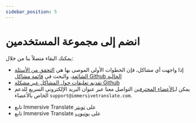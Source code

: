 ```yaml
---
sidebar_position: 5
---
```


# انضم إلى مجموعة المستخدمين

يمكنك البقاء متصلاً بنا من خلال:

- إذا واجهت أي مشاكل، فإن الخطوات الأولى الموصى بها هي [التحقق من الأسئلة الشائعة](/docs/faq/)، والبحث في [قائمة مشاكل Github الحالية](https://github.com/immersive-translate/immersive-translate/issues/)
- [تقديم تعليقات حول المشاكل عبر مشكلة Github](https://github.com/immersive-translate/immersive-translate/issues/)
- يمكن لـ[الأعضاء المحترفين](https://immersivetranslate.com/en/pricing/) التواصل معنا عبر عنوان البريد الإلكتروني السريع للدعم الخاص بالأعضاء `support@immersivetranslate.com`.
<!-- - [اشترك في Immersive Translate عبر البريد الإلكتروني](https://immersivetranslate.substack.com/) احصل على آخر التحديثات و(المزايا) في الوقت المناسب. -->
- تابع Immersive Translate على [تويتر](https://twitter.com/immersivetrans)
- تابع Immersive Translate على [يوتيوب](https://www.youtube.com/channel/UCjflHbaIz5bVqv08ZUYMQCA)

